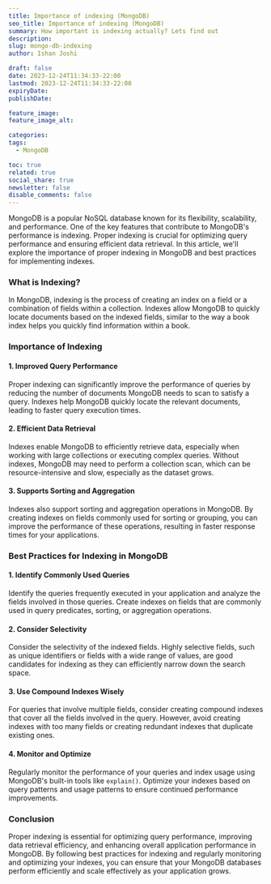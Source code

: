 ```yaml
---
title: Importance of indexing (MongoDB)
seo_title: Importance of indexing (MongoDB)
summary: How important is indexing actually? Lets find out
description: 
slug: mongo-db-indexing
author: Ishan Joshi

draft: false
date: 2023-12-24T11:34:33-22:00
lastmod: 2023-12-24T11:34:33-22:00
expiryDate: 
publishDate: 

feature_image: 
feature_image_alt: 

categories:
tags:
  - MongoDB

toc: true
related: true
social_share: true
newsletter: false
disable_comments: false
---
```


MongoDB is a popular NoSQL database known for its flexibility, scalability, and performance. One of the key features that contribute to MongoDB's performance is indexing. Proper indexing is crucial for optimizing query performance and ensuring efficient data retrieval. In this article, we'll explore the importance of proper indexing in MongoDB and best practices for implementing indexes.

### What is Indexing?

In MongoDB, indexing is the process of creating an index on a field or a combination of fields within a collection. Indexes allow MongoDB to quickly locate documents based on the indexed fields, similar to the way a book index helps you quickly find information within a book.

### Importance of Indexing

#### 1. Improved Query Performance

Proper indexing can significantly improve the performance of queries by reducing the number of documents MongoDB needs to scan to satisfy a query. Indexes help MongoDB quickly locate the relevant documents, leading to faster query execution times.

#### 2. Efficient Data Retrieval

Indexes enable MongoDB to efficiently retrieve data, especially when working with large collections or executing complex queries. Without indexes, MongoDB may need to perform a collection scan, which can be resource-intensive and slow, especially as the dataset grows.

#### 3. Supports Sorting and Aggregation

Indexes also support sorting and aggregation operations in MongoDB. By creating indexes on fields commonly used for sorting or grouping, you can improve the performance of these operations, resulting in faster response times for your applications.

### Best Practices for Indexing in MongoDB

#### 1. Identify Commonly Used Queries

Identify the queries frequently executed in your application and analyze the fields involved in those queries. Create indexes on fields that are commonly used in query predicates, sorting, or aggregation operations.

#### 2. Consider Selectivity

Consider the selectivity of the indexed fields. Highly selective fields, such as unique identifiers or fields with a wide range of values, are good candidates for indexing as they can efficiently narrow down the search space.

#### 3. Use Compound Indexes Wisely

For queries that involve multiple fields, consider creating compound indexes that cover all the fields involved in the query. However, avoid creating indexes with too many fields or creating redundant indexes that duplicate existing ones.

#### 4. Monitor and Optimize

Regularly monitor the performance of your queries and index usage using MongoDB's built-in tools like `explain()`. Optimize your indexes based on query patterns and usage patterns to ensure continued performance improvements.

### Conclusion

Proper indexing is essential for optimizing query performance, improving data retrieval efficiency, and enhancing overall application performance in MongoDB. By following best practices for indexing and regularly monitoring and optimizing your indexes, you can ensure that your MongoDB databases perform efficiently and scale effectively as your application grows.
